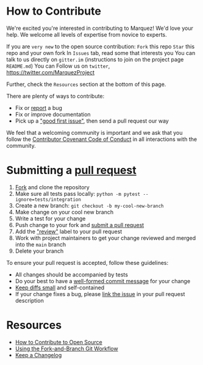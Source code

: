 # How to Contribute

We're excited you're interested in contributing to Marquez! We'd love your help.
We welcome all levels of expertise from novice to experts.

If you are `very new` to the open source contribution:
`Fork` this repo
`Star` this repo and your own fork
In `Issues` tab, read some that interests you
You can talk to us directly on `gitter.im` (instructions to join on the project page `README.md`)
You can Follow us on `twitter`, https://twitter.com/MarquezProject

Further, check the `Resources` section at the bottom of this page.


There are plenty of ways to contribute:

* Fix or [report](https://github.com/MarquezProject/marquez-python/issues/new) a bug
* Fix or improve documentation
* Pick up a ["good first issue"](https://github.com/MarquezProject/marquez-python/labels/good%20first%20issue), then send a pull request our way

We feel that a welcoming community is important and we ask that you follow the [Contributor Covenant Code of Conduct](CODE_OF_CONDUCT.md) in all interactions with the community.

# Submitting a [pull request](https://help.github.com/articles/about-pull-requests)

1. [Fork](https://github.com/MarquezProject/marquez-python/fork) and clone the repository
2. Make sure all tests pass locally: `python -m pytest --ignore=tests/integration`
3. Create a new branch: `git checkout -b my-cool-new-branch`
4. Make change on your cool new branch
5. Write a test for your change
6. Push change to your fork and [submit a pull request](https://github.com/MarquezProject/marquez-python/compare)
7. Add the ["review"](https://github.com/MarquezProject/marquez-python/labels/review) label to your pull request
8. Work with project maintainers to get your change reviewed and merged into the `main` branch
9. Delete your branch

To ensure your pull request is accepted, follow these guidelines:

* All changes should be accompanied by tests
* Do your best to have a [well-formed commit message](https://tbaggery.com/2008/04/19/a-note-about-git-commit-messages.html) for your change
* [Keep diffs small](https://graysonkoonce.com/stacked-pull-requests-keeping-github-diffs-small) and self-contained
* If your change fixes a bug, please [link the issue](https://help.github.com/articles/closing-issues-using-keywords) in your pull request description

# Resources

* [How to Contribute to Open Source](https://opensource.guide/how-to-contribute)
* [Using the Fork-and-Branch Git Workflow](https://blog.scottlowe.org/2015/01/27/using-fork-branch-git-workflow)
* [Keep a Changelog](https://keepachangelog.com)

